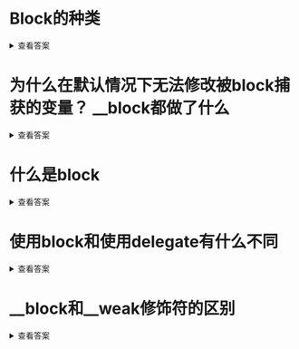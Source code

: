 
# Block的种类

<details>
<summary>查看答案</summary>

- NSGlobaleBlock

  > 全局的Block.未使用局部变量的Block

- NSMallocBlock

  > 在进程堆创建的Block 使用了局部变量但是未进行copy的

- NSStackBlock

  > 在进程栈创建的Block，通过Copy之后的Block

</details>

# 为什么在默认情况下无法修改被block捕获的变量？ __block都做了什么

<details>
<summary>查看答案</summary>

 因为默认情况下，`Block`会将访问的变量的值`copy`一份值而不是变量的内存地址到`Block`结构体中。从而默认在`Block`默认情况下无法修改外部变量的值。

`Block`访问`__block`修饰的变量，会通过`__forwarding`基数将外部的变量`copy`一份内存地址到`Block`结构体内部，从而可以修改外部的变量。

</details>

# 什么是block

<details>
<summary>查看答案</summary>

`Block`是对象，封装了一块代码，可以在任何时候运行。`Block`可以作为方法参数，也可以作为方法返回值。自己又带有参数和返回值，和代理的功能相同。
</details>

# 使用block和使用delegate有什么不同

<details>
<summary>查看答案</summary>

-  Block

  > 代码更加的紧凑，使用方便

- Delegate

  > 方法语义明显，适合作为作为第三方接口

</details>

# __block和__weak修饰符的区别

<details>
<summary>查看答案</summary>

`__block` 修饰的变量可以在`Block`内部进行修改，`__weak`修饰的对象可以在`Block`使用防止循环引用。

</details>
